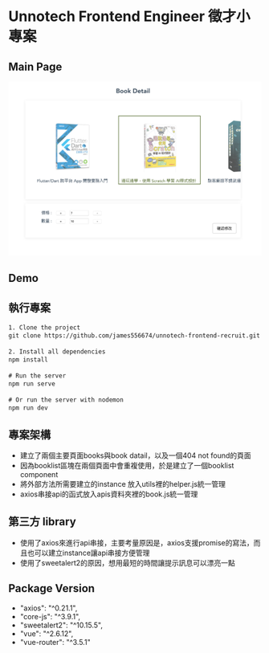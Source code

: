 # Unnotech Frontend Engineer 徵才小專案

## Main Page
![](https://github.com/james556674/unnotech-frontend-recruit/blob/master/src/assets/booklist.png)

## Demo



## 執行專案
```
1. Clone the project
git clone https://github.com/james556674/unnotech-frontend-recruit.git

2. Install all dependencies
npm install

# Run the server
npm run serve

# Or run the server with nodemon
npm run dev

```

## 專案架構

- 建立了兩個主要頁面books與book datail，以及一個404 not found的頁面
- 因為booklist區塊在兩個頁面中會重複使用，於是建立了一個booklist component
- 將外部方法所需要建立的instance 放入utils裡的helper.js統一管理
- axios串接api的函式放入apis資料夾裡的book.js統一管理

## 第三方 library

- 使用了axios來進行api串接，主要考量原因是，axios支援promise的寫法，而且也可以建立instance讓api串接方便管理
- 使用了sweetalert2的原因，想用最短的時間讓提示訊息可以漂亮一點

## Package Version

- "axios": "^0.21.1",
- "core-js": "^3.9.1",
- "sweetalert2": "^10.15.5",
- "vue": "^2.6.12",
- "vue-router": "^3.5.1"
